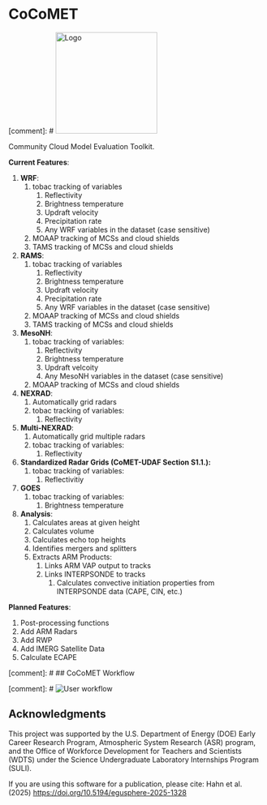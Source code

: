 # CoCoMET
[comment]: # <img src="./docs/images/cocomet_logo.png" alt="Logo" width="200" height="200"/>

Community Cloud Model Evaluation Toolkit.

**Current Features**:

1. **WRF**:  
   1. tobac tracking of variables  
      1. Reflectivity  
      1. Brightness temperature  
      1. Updraft velocity  
      1. Precipitation rate  
      1. Any WRF variables in the dataset (case sensitive)
   1. MOAAP tracking of MCSs and cloud shields
   1. TAMS tracking of MCSs and cloud shields  
1. **RAMS**:  
   1. tobac tracking of variables  
      1. Reflectivity  
      1. Brightness temperature  
      1. Updraft velocity  
      1. Precipitation rate  
      1. Any WRF variables in the dataset (case sensitive)
   1. MOAAP tracking of MCSs and cloud shields  
   1. TAMS tracking of MCSs and cloud shields  
1. **MesoNH**:  
   1. tobac tracking of variables:  
      1. Reflectivity  
      1. Brightness temperature  
      1. Updraft velcoity  
      1. Any MesoNH variables in the dataset (case sensitive)
   1. MOAAP tracking of MCSs and cloud shields
1. **NEXRAD**:  
   1. Automatically grid radars  
   1. tobac tracking of variables:  
      1. Reflectivity  
1. **Multi-NEXRAD**:  
   1. Automatically grid multiple radars  
   1. tobac tracking of variables:  
      1. Reflectivity  
1. **Standardized Radar Grids (CoMET-UDAF Section S1.1.):**  
   1. tobac tracking of variables:  
      1. Reflectivitiy  
1. **GOES**  
   1. tobac tracking of variables:  
      1. Brightness temperature  
1. **Analysis**:  
   1. Calculates areas at given height  
   1. Calculates volume  
   1. Calculates echo top heights  
   1. Identifies mergers and splitters  
   1. Extracts ARM Products:  
      1. Links ARM VAP output to tracks  
      1. Links INTERPSONDE to tracks  
         1. Calculates convective initiation properties from INTERPSONDE data (CAPE, CIN, etc.)


**Planned Features**:
1. Post-processing functions
1. Add ARM Radars
1. Add RWP
1. Add IMERG Satellite Data
1. Calculate ECAPE


[comment]: # ## CoCoMET Workflow

[comment]: # <img src="./docs/images/cocomet_workflow.png" alt="User workflow"/>

## Acknowledgments
This project was supported by the U.S. Department of Energy (DOE) Early Career Research Program, Atmospheric System Research (ASR) program, 
and the Office of Workforce Development for Teachers and Scientists (WDTS) under the Science Undergraduate Laboratory Internships Program (SULI).

If you are using this software for a publication, please cite: Hahn et al. (2025) https://doi.org/10.5194/egusphere-2025-1328